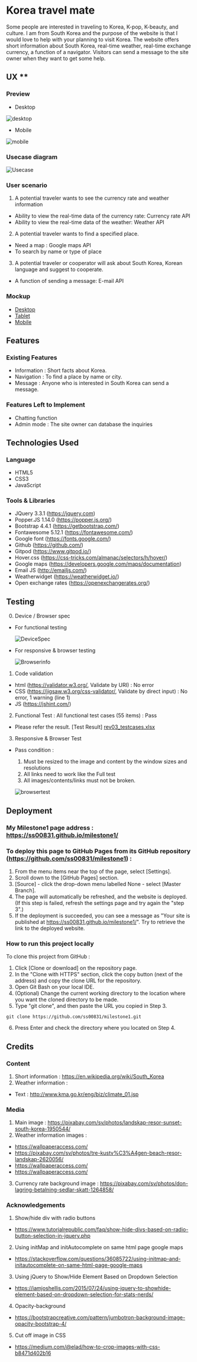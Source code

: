 # Korea travel mate
Some people are interested in traveling to Korea, K-pop, K-beauty, and culture. I am from South Korea and the purpose of the website is that I would love to help with your planning to visit Korea. The website offers short information about South Korea, real-time weather, real-time exchange currency, a function of a navigator. Visitors can send a message to the site owner when they want to get some help.

## UX **

### Preview
- Desktop 

![desktop](https://user-images.githubusercontent.com/53374745/78712714-524ad280-7919-11ea-86fa-8962d99c3c6f.PNG)

- Mobile 

![mobile](https://user-images.githubusercontent.com/53374745/78712715-537bff80-7919-11ea-899c-c03cc68a02df.jpg)

### Usecase diagram
![Usecase](https://user-images.githubusercontent.com/53374745/76595465-f8aede00-64fb-11ea-9a6f-0246bb1391b4.png)

### User scenario
1. A potential traveler wants to see the currency rate and weather information
 - Ability to view the real-time data of the currency rate: Currency rate API
 - Ability to view the real-time data of the weather: Weather API
2. A potential traveler wants to find a specified place.
 - Need a map : Google maps API
 - To search by name or type of place
3. A potential traveler or cooperator will ask about South Korea, Korean language and suggest to cooperate.
 - A function of sending a message: E-mail API

### Mockup
- [Desktop](https://github.com/ss00831/Milestone1/blob/master/assets/mockup/ms1.pdf)
- [Tablet](https://github.com/ss00831/Milestone1/blob/master/assets/mockup/ms1-tablet.pdf)
- [Mobile](https://github.com/ss00831/Milestone1/blob/master/assets/mockup/ms1-mobile.pdf)

## Features
 
### Existing Features
- Information : Short facts about Korea.
- Navigation : To find a place by name or city.
- Message : Anyone who is interested in South Korea can send a message.

### Features Left to Implement
- Chatting function
- Admin mode : The site owner can database the inquiries

## Technologies Used

### Language
- HTML5
- CSS3 
- JavaScript

### Tools & Libraries
- JQuery 3.3.1 (https://jquery.com)
- Popper.JS 1.14.0 (https://popper.js.org/)
- Bootstrap 4.4.1 (https://getbootstrap.com/)
- Fontawesome 5.12.1 (https://fontawesome.com/)
- Google font (https://fonts.google.com/)
- Github (https://github.com/)
- Gitpod (https://www.gitpod.io/)
- Hover.css (https://css-tricks.com/almanac/selectors/h/hover/)
- Google maps (https://developers.google.com/maps/documentation)
- Email JS (http://emailjs.com/)
- Weatherwidget (https://weatherwidget.io/)
- Open exchange rates (https://openexchangerates.org/)


## Testing
0. Device / Browser spec
- For functional testing

    ![DeviceSpec](https://user-images.githubusercontent.com/53374745/78711907-0f3c2f80-7918-11ea-8ef7-98a3142a9a19.png)

- For responsive & browser testing

    ![Browserinfo](https://user-images.githubusercontent.com/53374745/78711903-0ea39900-7918-11ea-815f-e8be0c3d0abc.png)


1. Code validation
- html (https://validator.w3.org/, Validate by URI) : No error
- CSS (https://jigsaw.w3.org/css-validator/, Validate by direct input) : No error, 1 warning (line 1)
- JS (https://jshint.com/)

2. Functional Test : All functional test cases (55 items) : Pass
- Please refer the result.
    [Test Result] [rev03_testcases.xlsx](https://github.com/ss00831/milestone1/files/4454598/rev03_testcases.xlsx)

3. Responsive & Browser Test
- Pass condition :
    1. Must be resized to the image and content by the window sizes and resolutions
    1. All links need to work like the Full test 
    1. All images/contents/links must not be broken.

    ![browsertest](https://user-images.githubusercontent.com/53374745/78868081-8b329680-7a42-11ea-9b15-7a15dc172e3f.PNG)

## Deployment
 
### My Milestone1 page address : https://ss00831.github.io/milestone1/

### To deploy this page to GitHub Pages from its GitHub repository (https://github.com/ss00831/milestone1) :
1. From the menu items near the top of the page, select [Settings].
2. Scroll down to the [GitHub Pages] section.
3. [Source] - click the drop-down menu labelled None - select [Master Branch].
4. The page will automatically be refreshed, and the website is deployed.
 (If this step is failed, refresh the settings page and try again the "step 3".)
5. If the deployment is succeeded, you can see a message as "Your site is published at https://ss00831.github.io/milestone1/". Try to retrieve the link to the deployed website.

### How to run this project locally

To clone this project from GitHub :
1. Click [Clone or download] on the repository page.
2. In the "Clone with HTTPS" section, click the copy button (next of the address) and copy the clone URL for the repository.
3. Open Git Bash on your local IDE.
4. (Optional) Change the current working directory to the location where you want the cloned directory to be made.
5. Type "git clone", and then paste the URL you copied in Step 3.
```
git clone https://github.com/ss00831/milestone1.git
```
6. Press Enter and check the directory where you located on Step 4.


## Credits

### Content
1. Short information : https://en.wikipedia.org/wiki/South_Korea
2. Weather information : 
 - Text : http://www.kma.go.kr/eng/biz/climate_01.jsp

### Media
1. Main image : https://pixabay.com/sv/photos/landskap-resor-sunset-south-korea-1950544/
2. Weather information images : 
 - https://wallpaperaccess.com/
 - https://pixabay.com/sv/photos/tre-kustv%C3%A4gen-beach-resor-landskap-2620056/
 - https://wallpaperaccess.com/
 - https://wallpaperaccess.com/
3. Currency rate background image : https://pixabay.com/sv/photos/don-lagring-betalning-sedlar-skatt-1264858/

### Acknowledgements

1. Show/hide div with radio buttons
- https://www.tutorialrepublic.com/faq/show-hide-divs-based-on-radio-button-selection-in-jquery.php
2. Using initMap and initAutocomplete on same html page google maps
- https://stackoverflow.com/questions/36085722/using-initmap-and-initautocomplete-on-same-html-page-google-maps
3. Using jQuery to Show/Hide Element Based on Dropdown Selection
- https://iamjoshellis.com/2015/07/24/using-jquery-to-showhide-element-based-on-dropdown-selection-for-stats-nerds/
4. Opacity-background
- https://bootstrapcreative.com/pattern/jumbotron-background-image-opacity-bootstrap-4/
5. Cut off image in CSS
- https://medium.com/@elad/how-to-crop-images-with-css-b8471d402b16




